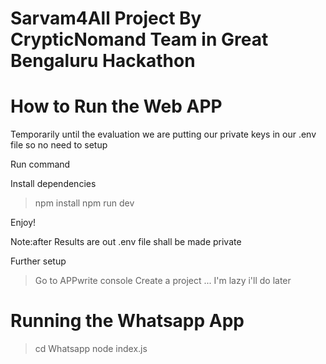 # Sarvam4All Project By CrypticNomand Team in Great Bengaluru Hackathon

# How to Run the Web APP

Temporarily until the evaluation we are putting our private keys in our .env file
so no need to setup

Run command

Install dependencies
> npm install
> npm run dev


Enjoy!

Note:after Results are out .env file shall be made private

Further setup
> Go to APPwrite console
> Create a project
> ...
> I'm lazy i'll do later


# Running the Whatsapp App
> cd Whatsapp
> node index.js
> 
